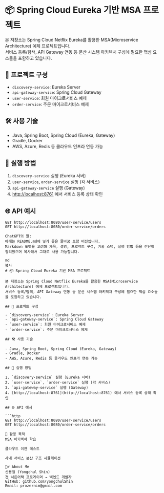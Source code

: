 # 📦 Spring Cloud Eureka 기반 MSA 프로젝트

본 저장소는 Spring Cloud Netflix Eureka를 활용한 MSA(Microservice Architecture) 예제 프로젝트입니다.  
서비스 등록/탐색, API Gateway 연동 등 분산 시스템 아키텍처 구성에 필요한 핵심 요소들을 포함하고 있습니다.

## 🧩 프로젝트 구성

- `discovery-service`: Eureka Server
- `api-gateway-service`: Spring Cloud Gateway
- `user-service`: 회원 마이크로서비스 예제
- `order-service`: 주문 마이크로서비스 예제

## 🛠 사용 기술

- Java, Spring Boot, Spring Cloud (Eureka, Gateway)
- Gradle, Docker
- AWS, Azure, Redis 등 클라우드 인프라 연동 가능

## 🚀 실행 방법

1. `discovery-service` 실행 (Eureka 서버)
2. `user-service`, `order-service` 실행 (각 서비스)
3. `api-gateway-service` 실행 (Gateway)
4. [http://localhost:8761](http://localhost:8761) 에서 서비스 등록 상태 확인

## 🌐 API 예시

```http
GET http://localhost:8080/user-service/users
GET http://localhost:8080/order-service/orders

ChatGPT의 말:
아래는 README.md에 넣기 좋은 줄바꿈 포함 버전입니다.
Markdown 포맷을 고려해 제목, 설명, 프로젝트 구성, 기술 스택, 실행 방법 등을 간단히 정리했으며 복사해서 그대로 사용 가능합니다.

md
복사
# 📦 Spring Cloud Eureka 기반 MSA 프로젝트

본 저장소는 Spring Cloud Netflix Eureka를 활용한 MSA(Microservice Architecture) 예제 프로젝트입니다.  
서비스 등록/탐색, API Gateway 연동 등 분산 시스템 아키텍처 구성에 필요한 핵심 요소들을 포함하고 있습니다.

## 🧩 프로젝트 구성

- `discovery-service`: Eureka Server
- `api-gateway-service`: Spring Cloud Gateway
- `user-service`: 회원 마이크로서비스 예제
- `order-service`: 주문 마이크로서비스 예제

## 🛠 사용 기술

- Java, Spring Boot, Spring Cloud (Eureka, Gateway)
- Gradle, Docker
- AWS, Azure, Redis 등 클라우드 인프라 연동 가능

## 🚀 실행 방법

1. `discovery-service` 실행 (Eureka 서버)
2. `user-service`, `order-service` 실행 (각 서비스)
3. `api-gateway-service` 실행 (Gateway)
4. [http://localhost:8761](http://localhost:8761) 에서 서비스 등록 상태 확인

## 🌐 API 예시

```http
GET http://localhost:8080/user-service/users
GET http://localhost:8080/order-service/orders

📌 활용 목적
MSA 아키텍처 학습

클라우드 이전 테스트

사내 서비스 분산 구조 시뮬레이션

🙋‍♂️ About Me
신용철 (Yongchul Shin)
전 서든어택 프로게이머 → 백엔드 개발자
GitHub: github.com/yongchulShin
Email: prozernim@gmail.com
